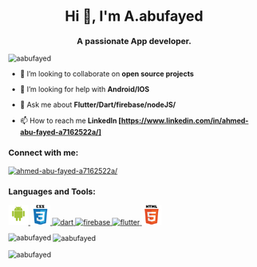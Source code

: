 <h1 align="center">Hi 👋, I'm A.abufayed</h1>
<h3 align="center">A passionate App developer.</h3>

<p align="left"> <img src="https://komarev.com/ghpvc/?username=aabufayed&label=Profile%20views&color=0e75b6&style=flat" alt="aabufayed" /> </p>

- 👯 I’m looking to collaborate on **open source projects**

- 🤝 I’m looking for help with **Android/IOS**

- 💬 Ask me about **Flutter/Dart/firebase/nodeJS/**

- 📫 How to reach me **LinkedIn [https://www.linkedin.com/in/ahmed-abu-fayed-a7162522a/]**

<h3 align="left">Connect with me:</h3>
<p align="left">
<a href="https://linkedin.com/in/ahmed-abu-fayed-a7162522a/" target="blank"><img align="center" src="https://raw.githubusercontent.com/rahuldkjain/github-profile-readme-generator/master/src/images/icons/Social/linked-in-alt.svg" alt="ahmed-abu-fayed-a7162522a/" height="30" width="40" /></a>
</p>

<h3 align="left">Languages and Tools:</h3>
<p align="left"> <a href="https://developer.android.com" target="_blank" rel="noreferrer"> <img src="https://raw.githubusercontent.com/devicons/devicon/master/icons/android/android-original-wordmark.svg" alt="android" width="40" height="40"/> </a> <a href="https://www.w3schools.com/css/" target="_blank" rel="noreferrer"> <img src="https://raw.githubusercontent.com/devicons/devicon/master/icons/css3/css3-original-wordmark.svg" alt="css3" width="40" height="40"/> </a> <a href="https://dart.dev" target="_blank" rel="noreferrer"> <img src="https://www.vectorlogo.zone/logos/dartlang/dartlang-icon.svg" alt="dart" width="40" height="40"/> </a> <a href="https://firebase.google.com/" target="_blank" rel="noreferrer"> <img src="https://www.vectorlogo.zone/logos/firebase/firebase-icon.svg" alt="firebase" width="40" height="40"/> </a> <a href="https://flutter.dev" target="_blank" rel="noreferrer"> <img src="https://www.vectorlogo.zone/logos/flutterio/flutterio-icon.svg" alt="flutter" width="40" height="40"/> </a> <a href="https://www.w3.org/html/" target="_blank" rel="noreferrer"> <img src="https://raw.githubusercontent.com/devicons/devicon/master/icons/html5/html5-original-wordmark.svg" alt="html5" width="40" height="40"/> </a> </p>

<p><img align="left" src="https://github-readme-stats.vercel.app/api/top-langs?username=aabufayed&show_icons=true&locale=en&layout=compact" alt="aabufayed" /></p>

<p>&nbsp;<img align="center" src="https://github-readme-stats.vercel.app/api?username=aabufayed&show_icons=true&locale=en" alt="aabufayed" /></p>

<p><img align="center" src="https://github-readme-streak-stats.herokuapp.com/?user=aabufayed&" alt="aabufayed" /></p>
